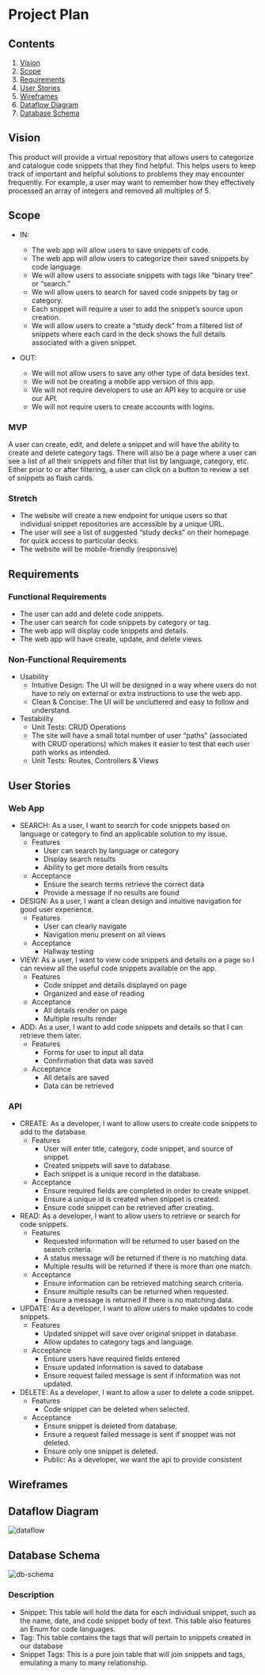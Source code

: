 # Project Plan

## Contents
1. [Vision](#vision)
2. [Scope](#scope)
3. [Requirements](#requirements)
4. [User Stories](#user-stories)
5. [Wireframes](#wireframes)
6. [Dataflow Diagram](#dataflow-diagram)
7. [Database Schema](#database-schema)

## Vision
This product will provide a virtual repository that allows users to categorize 
and catalogue code snippets that they find helpful. 
This helps users to keep track of important and helpful solutions to problems they may encounter frequently. 
For example, a user may want to remember how they effectively processed an array of integers and removed all multiples of 5. 

## Scope
* IN:
  - The web app will allow users to save snippets of code.
  - The web app will allow users to categorize their saved snippets by code language.
  - We will allow users to associate snippets with tags like “binary tree” or “search.”
  - We will allow users to search for saved code snippets by tag or category.
  - Each snippet will require a user to add the snippet’s source upon creation.
  - We will allow users to create a “study deck” from a filtered list of snippets where each card in the deck shows the full details associated with a given snippet.

* OUT:
  - We will not allow users to save any other type of data besides text.
  - We will not be creating a mobile app version of this app.
  - We will not require developers to use an API key to acquire or use our API.
  - We will not require users to create accounts with logins.
  
### MVP
A user can create, edit, and delete a snippet and will have the ability to create and delete category tags. There will also be a page where a user can see a list of all their snippets and filter that list by language, category, etc. Either prior to or after filtering, a user can click on a button to review a set of snippets as flash cards.

### Stretch
  - The website will create a new endpoint for unique users so that individual snippet repositories are accessible by a unique URL.
  - The user will see a list of suggested “study decks” on their homepage for quick access to particular decks.
  - The website will be mobile-friendly (responsive)

## Requirements
### Functional Requirements
 - The user can add and delete code snippets.
 - The user can search for code snippets by category or tag.
 - The web app will display code snippets and details. 
 - The web app will have create, update, and delete views.
### Non-Functional Requirements
* Usability
  - Intuitive Design: The UI will be designed in a way where users do not have to rely on external or extra instructions to use the web app.
  - Clean & Concise: The UI will be uncluttered and easy to follow and understand.
* Testability
  - Unit Tests: CRUD Operations 
  - The site will have a small total number of user “paths” (associated with CRUD operations) which makes it easier to test that each user path works as intended.
  - Unit Tests: Routes, Controllers & Views
  
## User Stories
### Web App  
* SEARCH: As a user, I want to search for code snippets based on language or category to find an applicable solution to my issue.
  - Features
    - User can search by language or category
    - Display search results
    - Ability to get more details from results
  - Acceptance
    - Ensure the search terms retrieve the correct data
    - Provide a message if no results are found
* DESIGN: As a user, I want a clean design and intuitive navigation for good user experience.
  - Features
    - User can clearly navigate
    - Navigation menu present on all views
  - Acceptance
    - Hallway testing
* VIEW: As a user, I want to view code snippets and details on a page so I can review all the useful code snippets available on the app.
  - Features
    - Code snippet and details displayed on page
    - Organized and ease of reading
  - Acceptance
    - All details render on page
    - Multiple results render
* ADD: As a user, I want to add code snippets and details so that I can retrieve them later.
  - Features
    - Forms for user to input all data
    - Confirmation that data was saved
  - Acceptance
    - All details are saved
    - Data can be retrieved
### API  
* CREATE: As a developer, I want to allow users to create code snippets to add to the database.
  - Features
    - User will enter title, category, code snippet, and source of snippet.
    - Created snippets will save to database.
    - Each snippet is a unique record in the database.
  - Acceptance
    - Ensure required fields are completed in order to create snippet.
    - Ensure a unique id is created when snippet is created.
    - Ensure code snippet can be retrieved after creating.
* READ: As a developer, I want to allow users to retrieve or search for code snippets.
  - Features
    - Requested information will be returned to user based on the search criteria.
    - A status message will be returned if there is no matching data.
    - Multiple results will be returned if there is more than one match.
  - Acceptance
    - Ensure information can be retrieved matching search criteria.
    - Ensure multiple results can be returned when requested.
    - Ensure a message is returned if there is no matching data.
* UPDATE: As a developer, I want to allow users to make updates to code snippets.
  - Features
    - Updated snippet will save over original snippet in database.
    - Allow updates to category tags and language.
  - Acceptance
    - Ensure users have required fields entered
    - Ensure updated information is saved to database
    - Ensure request failed message is sent if information was not updated.
* DELETE: As a developer, I want to allow a user to delete a code snippet.
  - Features
    - Code snippet can be deleted when selected.
  - Acceptance
    - Ensure snippet is deleted from database.
    - Ensure a request failed message is sent if snoppet was not deleted.
    - Ensure only one snippet is deleted.
    - Public: As a developer, we want the api to provide consistent 

## Wireframes

## Dataflow Diagram
![dataflow](../assets/DataFlowDiagram.png)

## Database Schema
![db-schema](../assets/DBSchema.png)

### Description
* Snippet: This table will hold the data for each individual snippet, such as the name, date, and code snippet body of text. This table also features an Enum for code languages.
* Tag: This table contains the tags that will pertain to snippets created in our database
* Snippet Tags: This is a pure join table that will join snippets and tags, emulating a many to many relationship.
